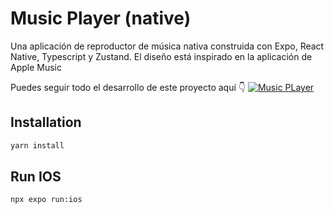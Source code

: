 # Music Player (native)

Una aplicación de reproductor de música nativa construida con Expo, React Native, Typescript y Zustand. El diseño está inspirado en la aplicación de Apple Music

Puedes seguir todo el desarrollo de este proyecto aquí 👇
[![Music PLayer](https://github.com/gionathas/music-player/assets/16454253/909c51e2-03f1-4fc8-94e6-56745f67fed8)](https://youtu.be/9CElrkFwiBU?si=PFgwCFDulxJJD2f4)

## Installation

```bash
yarn install
```

## Run IOS

```bash
npx expo run:ios
```
